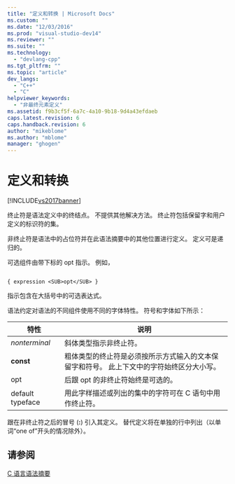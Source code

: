 ```yaml
---
title: "定义和转换 | Microsoft Docs"
ms.custom: ""
ms.date: "12/03/2016"
ms.prod: "visual-studio-dev14"
ms.reviewer: ""
ms.suite: ""
ms.technology: 
  - "devlang-cpp"
ms.tgt_pltfrm: ""
ms.topic: "article"
dev_langs: 
  - "C++"
  - "C"
helpviewer_keywords: 
  - "非最终元素定义"
ms.assetid: f9b3cf5f-6a7c-4a10-9b18-9d4a43efdaeb
caps.latest.revision: 6
caps.handback.revision: 6
author: "mikeblome"
ms.author: "mblome"
manager: "ghogen"
---
```

# 定义和转换
[!INCLUDE[vs2017banner](../assembler/inline/includes/vs2017banner.md)]

终止符是语法定义中的终结点。  不提供其他解决方法。  终止符包括保留字和用户定义的标识符的集。  
  
 非终止符是语法中的占位符并在此语法摘要中的其他位置进行定义。  定义可是递归的。  
  
 可选组件由带下标的 opt 指示。  例如，  
  
```  
  
{ expression <SUB>opt</SUB> }  
```  
  
 指示包含在大括号中的可选表达式。  
  
 语法约定对语法的不同组件使用不同的字体特性。  符号和字体如下所示：  
  
|特性|说明|  
|--------|--------|  
|*nonterminal*|斜体类型指示非终止符。|  
|**const**|粗体类型的终止符是必须按所示方式输入的文本保留字和符号。  此上下文中的字符始终区分大小写。|  
|opt|后跟 opt 的非终止符始终是可选的。|  
|default typeface|用此字样描述或列出的集中的字符可在 C 语句中用作终止符。|  
  
 跟在非终止符之后的冒号 \(**:**\) 引入其定义。  替代定义将在单独的行中列出（以单词“one of”开头的情况除外）。  
  
## 请参阅  
 [C 语言语法摘要](../c-language/c-language-syntax-summary.md)